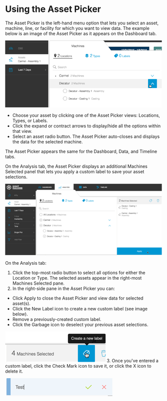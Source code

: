 # Using the Asset Picker

The Asset Picker is the left-hand menu option that lets you select an asset, machine, line, or facility for which you want to view data. The example below is an image of the Asset Picker as it appears on the Dashboard tab.

![](/assets/assetPicker1a7_24_16.png)

* Choose your asset by clicking one of the Asset Picker views: Locations, Types, or Labels. 
* Click the expand or contract arrows to display\/hide all the options within that view.
* Select an asset radio button. The Asset Picker auto-closes and displays the data for the selected machine.

The Asset Picker appears the same for the Dashboard, Data, and Timeline tabs.

On the Analysis tab, the Asset Picker displays an additional Machines Selected panel that lets you apply a custom label to save your asset selections.

![](/assets/assetPickerAnalysisTab.png)

On the Analysis tab:

1. Click the top-most radio button to select all options for either the Location or Type. The selected assets appear in the right-most Machines Selected pane.
2. In the right-side pane in the Asset Picker you can:

  * Click Apply to close the Asset Picker and view data for selected asset\(s\).
  * Click the New Label icon to create a new custom label \(see image below\).
  * Remove a previously-created custom label.
  * Click the Garbage icon to deselect your previous asset selections.

  ![](/assets/analysisTabLabelName.png)
  3. Once you've entered a custom label, click the Check Mark icon to save it, or click the X icon to delete it.

  ![](assetSelectorNewLabel2.png)


